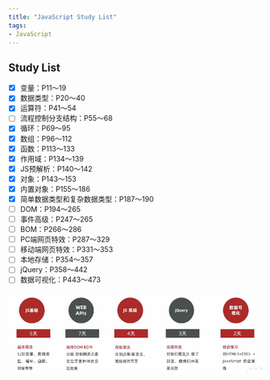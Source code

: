 ```yaml
---
title: "JavaScript Study List"
tags: 
- JavaScript
---
```



## Study List
- [x] 变量：P11～19  
- [x] 数据类型：P20～40  
- [x] 运算符：P41～54  
- [ ] 流程控制分支结构：P55～68  
- [x] 循环：P69～95  
- [x] 数组：P96～112  
- [x] 函数：P113～133  
- [x] 作用域：P134～139  
- [x] JS预解析：P140～142  
- [x] 对象：P143～153  
- [x] 内置对象：P155～186  
- [x] 简单数据类型和复杂数据类型：P187～190  
- [ ] DOM：P194～265  
- [ ] 事件高级：P247～265  
- [ ] BOM：P266～286  
- [ ] PC端网页特效：P287～329  
- [ ] 移动端网页特效：P331～353  
- [ ] 本地存储：P354～357  
- [ ] jQuery：P358～442  
- [ ] 数据可视化：P443～473

![](https://raw.githubusercontent.com/Meyerclex/image/main/20220824140128.png)